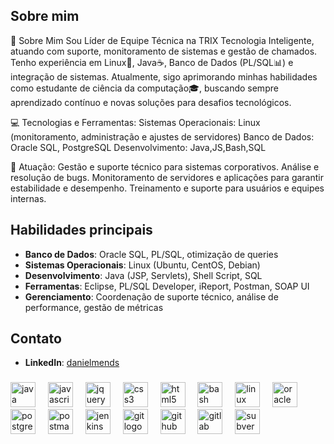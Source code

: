 

## Sobre mim
👋 Sobre Mim
Sou Líder de Equipe Técnica na TRIX Tecnologia Inteligente, atuando com suporte, monitoramento de sistemas e gestão de chamados. Tenho experiência em Linux🐧, Java☕, Banco de Dados (PL/SQL📊) e integração de sistemas. Atualmente, sigo aprimorando minhas habilidades como estudante de ciência da computação🎓, buscando sempre aprendizado contínuo e novas soluções para desafios tecnológicos.

💻 Tecnologias e Ferramentas:
Sistemas Operacionais: Linux (monitoramento, administração e ajustes de servidores)
Banco de Dados: Oracle SQL, PostgreSQL
Desenvolvimento: Java,JS,Bash,SQL

🚀 Atuação:
Gestão e suporte técnico para sistemas corporativos.
Análise e resolução de bugs.
Monitoramento de servidores e aplicações para garantir estabilidade e desempenho.
Treinamento e suporte para usuários e equipes internas.

## Habilidades principais
- **Banco de Dados**: Oracle SQL, PL/SQL, otimização de queries
- **Sistemas Operacionais**: Linux (Ubuntu, CentOS, Debian)
- **Desenvolvimento**: Java (JSP, Servlets), Shell Script, SQL
- **Ferramentas**: Eclipse, PL/SQL Developer, iReport, Postman, SOAP UI
- **Gerenciamento**: Coordenação de suporte técnico, análise de performance, gestão de métricas

## Contato
- **LinkedIn**: [danielmends](https://www.linkedin.com/in/danielmends/)

###

<div align="left">
  <img src="https://skillicons.dev/icons?i=java" height="40" alt="java logo"  />
  <img width="12" />
  <img src="https://skillicons.dev/icons?i=js" height="40" alt="javascript logo"  />
  <img width="12" />
  <img src="https://skillicons.dev/icons?i=jquery" height="40" alt="jquery logo"  />
  <img width="12" />
  <img src="https://skillicons.dev/icons?i=css" height="40" alt="css3 logo"  />
  <img width="12" />
  <img src="https://skillicons.dev/icons?i=html" height="40" alt="html5 logo"  />
  <img width="12" />
  <img src="https://skillicons.dev/icons?i=bash" height="40" alt="bash logo"  />
  <img width="12" />
  <img src="https://cdn.simpleicons.org/linux/FCC624" height="40" alt="linux logo"  />
  <img width="12" />
  <img src="https://cdn.jsdelivr.net/gh/devicons/devicon/icons/oracle/oracle-original.svg" height="40" alt="oracle logo"  />
  <img width="12" />
  <img src="https://skillicons.dev/icons?i=postgres" height="40" alt="postgresql logo"  />
  <img width="12" />
  <img src="https://skillicons.dev/icons?i=postman" height="40" alt="postman logo"  />
  <img width="12" />
  <img src="https://skillicons.dev/icons?i=jenkins" height="40" alt="jenkins logo"  />
  <img width="12" />
  <img src="https://skillicons.dev/icons?i=git" height="40" alt="git logo"  />
  <img width="12" />
  <img src="https://skillicons.dev/icons?i=github" height="40" alt="github logo"  />
  <img width="12" />
  <img src="https://skillicons.dev/icons?i=gitlab" height="40" alt="gitlab logo"  />
  <img width="12" />
  <img src="https://cdn.simpleicons.org/subversion/809CC9" height="40" alt="subversion logo"  />
</div>

###
